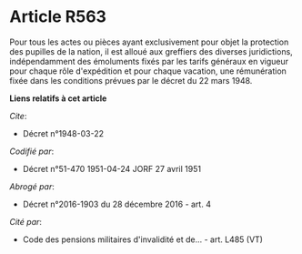 # Article R563

Pour tous les actes ou pièces ayant exclusivement pour objet la protection des pupilles de la nation, il est alloué aux
greffiers des diverses juridictions, indépendamment des émoluments fixés par les tarifs généraux en vigueur pour chaque rôle
d'expédition et pour chaque vacation, une rémunération fixée dans les conditions prévues par le décret du 22 mars 1948.

**Liens relatifs à cet article**

_Cite_:

  - Décret n°1948-03-22

_Codifié par_:

  - Décret n°51-470 1951-04-24 JORF 27 avril 1951

_Abrogé par_:

  - Décret n°2016-1903 du 28 décembre 2016 - art. 4

_Cité par_:

  - Code des pensions militaires d'invalidité et de... - art. L485 (VT)
